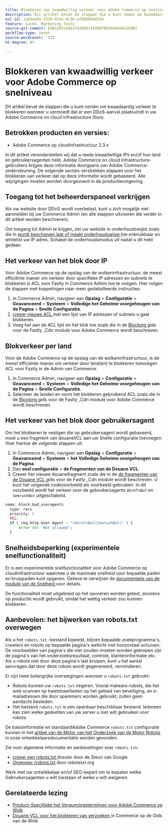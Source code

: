 ```yaml
---
title: Blokkeren van kwaadwillig verkeer voor Adobe Commerce op snelniveau
description: Dit artikel bevat de stappen die u kunt nemen om kwaadaardig verkeer te blokkeren wanneer u vermoedt dat er een DDoS-aanval plaatsvindt in uw Adobe Commerce on cloud Infrastructure Store.
exl-id: 1a834a0a-753b-432e-9c3b-ef8dd034d294
feature: Cache, Marketing Tools
source-git-commit: b58e182c64b3fad508145d9078619ddbe0e2b887
workflow-type: tm+mt
source-wordcount: '723'
ht-degree: 0%

---
```


# Blokkeren van kwaadwillig verkeer voor Adobe Commerce op snelniveau

Dit artikel bevat de stappen die u kunt nemen om kwaadaardig verkeer te blokkeren wanneer u vermoedt dat er een DDoS-aanval plaatsvindt in uw Adobe Commerce on cloud Infrastructure Store.

## Betrokken producten en versies:

* Adobe Commerce op cloudinfrastructuur 2.3.x

In dit artikel veronderstellen wij dat u reeds kwaadwillige IPs en/of hun land en gebruikersagenten hebt. Adobe Commerce on cloud Infrastructure-gebruikers krijgen deze informatie doorgaans van Adobe Commerce-ondersteuning. De volgende secties verstrekken stappen voor het blokkeren van verkeer dat op deze informatie wordt gebaseerd. Alle wijzigingen moeten worden doorgevoerd in de productieomgeving.

## Toegang tot het beheerderspaneel verkrijgen

Als uw website door DDoS wordt overbelast, kunt u zich mogelijk niet aanmelden bij uw Commerce Admin (en alle stappen uitvoeren die verder in dit artikel worden beschreven).

Om toegang tot Admin te krijgen, zet uw website in onderhoudswijze zoals die in [ wordt beschreven laat of maakt onderhoudswijze ](https://experienceleague.adobe.com/en/docs/commerce-operations/installation-guide/tutorials/maintenance-mode) toe onbruikbaar en whitelist uw IP adres. Schakel de onderhoudsmodus uit nadat u dit hebt gedaan.

## Het verkeer van het blok door IP

Voor Adobe Commerce op de opslag van de wolkeninfrastructuur, de meest efficiënte manier om verkeer door specifieke IP adressen en subnets te blokkeren is ACL voor Fastly in Commerce Admin toe te voegen. Hier volgen de stappen met koppelingen naar meer gedetailleerde instructies:

1. In Commerce Admin, navigeer aan **Opslag** > **Configuratie** > **Geavanceerd** > **Systeem** > **Volledige het Geheime voorgeheugen van de Pagina** > **Snelle Configuratie**.
1. [ creeer nieuwe ACL ](https://github.com/fastly/fastly-magento2/blob/master/Documentation/Guides/ACL.md) met een lijst van IP adressen of subnets u gaat blokkeren.
1. Voeg het aan de ACL lijst en het blok toe zoals die in de [ Blocking ](https://github.com/fastly/fastly-magento2/blob/master/Documentation/Guides/BLOCKING.md) gids voor de Fastly \_Cdn module voor Adobe Commerce wordt beschreven.

## Blokverkeer per land

Voor de Adobe Commerce op de opslag van de wolkeninfrastructuur, is de meest efficiënte manier om verkeer door land(en) te blokkeren toevoegen ACL voor Fastly in de Admin van Commerce.

1. In Commerce Admin, navigeer aan **Opslag** > **Configuratie** > **Geavanceerd** > **Systeem** > **Volledige het Geheime voorgeheugen van de Pagina** > **Snelle Configuratie**.
1. Selecteer de landen en vorm het blokkeren gebruikend ACL zoals die in de [ Blocking ](https://github.com/fastly/fastly-magento2/blob/master/Documentation/Guides/BLOCKING.md) gids voor de Fastly \_Cdn module voor Adobe Commerce wordt beschreven.

## Het verkeer van het blok door gebruikersagent

Om het blokkeren te vestigen die op gebruikersagent wordt gebaseerd, moet u een fragment van douaneVCL aan uw Snelle configuratie toevoegen. Voer hiertoe de volgende stappen uit:

1. In Commerce Admin, navigeer aan **Opslag** > **Configuratie** > **Geavanceerd** > **Systeem** > **het Volledige Geheime voorgeheugen van de Pagina**.
1. Dan **snel configuratie** > **de Fragmenten van de Douane VCL**.
1. Creeer het nieuwe douanefragment zoals die in de [ de fragmenten van de Douane VCL ](https://github.com/fastly/fastly-magento2/blob/master/Documentation/Guides/CUSTOM-VCL-SNIPPETS.md) gids voor de Fastly \_Cdn module wordt beschreven. U kunt het volgende codevoorbeeld als voorbeeld gebruiken. In dit voorbeeld wordt het verkeer voor de gebruikersagents `AhrefsBot` en `SemrushBot` uitgeschakeld.

```php
name: block_bad_useragents
  type: recv
  priority: 5
  VCL:
  if ( req.http.User-Agent ~ "(AhrefsBot|SemrushBot)" ) {
      error 405 "Not allowed";
  }
```

## Snelheidsbeperking (experimentele snelfunctionaliteit)

Er is een experimentele snelfunctionaliteit voor Adobe Commerce op cloudinfrastructuur waarmee u de maximale snelheid voor bepaalde paden en kruippaden kunt opgeven. Gelieve te verwijzen de [ documentatie van de module van de Snelheid ](https://github.com/fastly/fastly-magento2/blob/master/Documentation/Guides/RATE-LIMITING.md) voor details.

De functionaliteit moet uitgebreid op het opvoeren worden getest, alvorens op productie wordt gebruikt, omdat het wettig verkeer zou kunnen blokkeren.

## Aanbevolen: het bijwerken van robots.txt overwegen

Als u het `robots.txt` -bestand bijwerkt, blijven bepaalde zoekprogramma&#39;s, crawlers en robots op bepaalde pagina&#39;s wellicht niet horizontaal schuiven. De voorbeelden van pagina&#39;s die niet zouden moeten worden gekropen zijn de pagina&#39;s van het onderzoeksresultaat, controle, klanteninformatie etc. Als u robots niet door deze pagina&#39;s laat kruipen, kunt u het aantal aanvragen dat door deze robots wordt gegenereerd, verminderen.

Er zijn twee belangrijke overwegingen wanneer u `robots.txt` gebruikt:

* Robots kunnen uw `robots.txt` negeren. Vooral malware-robots, die het web scannen op kwetsbaarheden op het gebied van beveiliging, en e-mailadressen die door spammers worden gebruikt, zullen geen aandacht besteden.
* Het bestand `robots.txt` is een openbaar beschikbaar bestand. Iedereen kan zien welke gedeelten van uw server u niet wilt gebruiken voor robots.

De basisinformatie en standaardAdobe Commerce `robots.txt` configuratie kunnen in het [ artikel van de Motor van het Onderzoek van de Motor Robots ](https://experienceleague.adobe.com/en/docs/commerce-admin/marketing/seo/seo-overview#search-engine-robots) in onze ontwikkelaarsdocumentatie worden gevonden.

Zie voor algemene informatie en aanbevelingen over `robots.txt`:

* [ creeer een robots.txt ](https://developers.google.com/search/docs/advanced/robots/create-robots-txt) dossier door de Steun van Google
* [ Ongeveer /robots.txt](https://www.robotstxt.org/robotstxt.html) door robotstxt.org

Werk met uw ontwikkelaar en/of SEO-expert om te bepalen welke Gebruikersagenten u wilt toestaan of welke u wilt weigeren.

## Gerelateerde lezing

* [ Product-Specifieke het Vergunningstermijnen voor Adobe Commerce op Wolk ](https://www.adobe.com/content/dam/cc/en/legal/terms/enterprise/pdfs/PSLT-AdobeCommerceCloud-WW-2023v1.pdf)
* [ Douane VCL voor het blokkeren van verzoeken ](https://experienceleague.adobe.com/en/docs/commerce-on-cloud/user-guide/cdn/custom-vcl-snippets/fastly-vcl-blocking) in Commerce op de Gids van de Wolk
